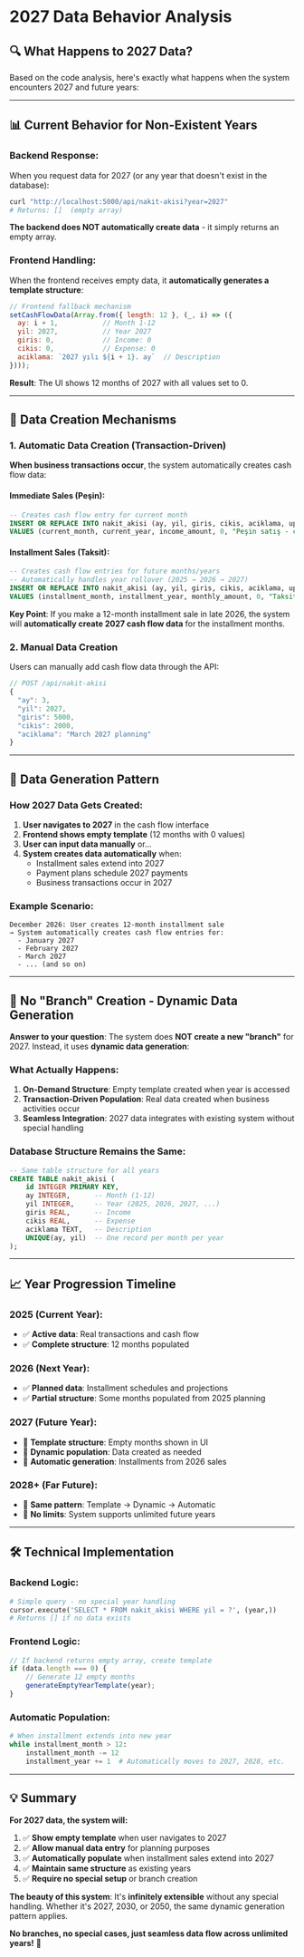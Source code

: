 # 2027 Data Behavior Analysis

## 🔍 **What Happens to 2027 Data?**

Based on the code analysis, here's exactly what happens when the system encounters 2027 and future years:

---

## 📊 **Current Behavior for Non-Existent Years**

### **Backend Response:**
When you request data for 2027 (or any year that doesn't exist in the database):

```bash
curl "http://localhost:5000/api/nakit-akisi?year=2027"
# Returns: []  (empty array)
```

**The backend does NOT automatically create data** - it simply returns an empty array.

### **Frontend Handling:**
When the frontend receives empty data, it **automatically generates a template structure**:

```javascript
// Frontend fallback mechanism
setCashFlowData(Array.from({ length: 12 }, (_, i) => ({
  ay: i + 1,           // Month 1-12
  yil: 2027,           // Year 2027
  giris: 0,            // Income: 0
  cikis: 0,            // Expense: 0
  aciklama: `2027 yılı ${i + 1}. ay`  // Description
})));
```

**Result**: The UI shows 12 months of 2027 with all values set to 0.

---

## 🚀 **Data Creation Mechanisms**

### **1. Automatic Data Creation (Transaction-Driven)**

**When business transactions occur**, the system automatically creates cash flow data:

#### **Immediate Sales (Peşin):**
```sql
-- Creates cash flow entry for current month
INSERT OR REPLACE INTO nakit_akisi (ay, yil, giris, cikis, aciklama, updated_at)
VALUES (current_month, current_year, income_amount, 0, "Peşin satış - customer")
```

#### **Installment Sales (Taksit):**
```sql
-- Creates cash flow entries for future months/years
-- Automatically handles year rollover (2025 → 2026 → 2027)
INSERT OR REPLACE INTO nakit_akisi (ay, yil, giris, cikis, aciklama, updated_at)
VALUES (installment_month, installment_year, monthly_amount, 0, "Taksit 1/12 - customer")
```

**Key Point**: If you make a 12-month installment sale in late 2026, the system will **automatically create 2027 cash flow data** for the installment months.

### **2. Manual Data Creation**

Users can manually add cash flow data through the API:

```javascript
// POST /api/nakit-akisi
{
  "ay": 3,
  "yil": 2027,
  "giris": 5000,
  "cikis": 2000,
  "aciklama": "March 2027 planning"
}
```

---

## 🔄 **Data Generation Pattern**

### **How 2027 Data Gets Created:**

1. **User navigates to 2027** in the cash flow interface
2. **Frontend shows empty template** (12 months with 0 values)
3. **User can input data manually** or...
4. **System creates data automatically** when:
   - Installment sales extend into 2027
   - Payment plans schedule 2027 payments
   - Business transactions occur in 2027

### **Example Scenario:**
```
December 2026: User creates 12-month installment sale
→ System automatically creates cash flow entries for:
  - January 2027
  - February 2027
  - March 2027
  - ... (and so on)
```

---

## 🎯 **No "Branch" Creation - Dynamic Data Generation**

**Answer to your question**: The system does **NOT create a new "branch"** for 2027. Instead, it uses **dynamic data generation**:

### **What Actually Happens:**

1. **On-Demand Structure**: Empty template created when year is accessed
2. **Transaction-Driven Population**: Real data created when business activities occur
3. **Seamless Integration**: 2027 data integrates with existing system without special handling

### **Database Structure Remains the Same:**
```sql
-- Same table structure for all years
CREATE TABLE nakit_akisi (
    id INTEGER PRIMARY KEY,
    ay INTEGER,      -- Month (1-12)
    yil INTEGER,     -- Year (2025, 2026, 2027, ...)
    giris REAL,      -- Income
    cikis REAL,      -- Expense
    aciklama TEXT,   -- Description
    UNIQUE(ay, yil)  -- One record per month per year
);
```

---

## 📈 **Year Progression Timeline**

### **2025 (Current Year):**
- ✅ **Active data**: Real transactions and cash flow
- ✅ **Complete structure**: 12 months populated

### **2026 (Next Year):**
- ✅ **Planned data**: Installment schedules and projections
- ✅ **Partial structure**: Some months populated from 2025 planning

### **2027 (Future Year):**
- 🔄 **Template structure**: Empty months shown in UI
- 🔄 **Dynamic population**: Data created as needed
- 🔄 **Automatic generation**: Installments from 2026 sales

### **2028+ (Far Future):**
- 🔄 **Same pattern**: Template → Dynamic → Automatic
- 🔄 **No limits**: System supports unlimited future years

---

## 🛠️ **Technical Implementation**

### **Backend Logic:**
```python
# Simple query - no special year handling
cursor.execute('SELECT * FROM nakit_akisi WHERE yil = ?', (year,))
# Returns [] if no data exists
```

### **Frontend Logic:**
```javascript
// If backend returns empty array, create template
if (data.length === 0) {
    // Generate 12 empty months
    generateEmptyYearTemplate(year);
}
```

### **Automatic Population:**
```python
# When installment extends into new year
while installment_month > 12:
    installment_month -= 12
    installment_year += 1  # Automatically moves to 2027, 2028, etc.
```

---

## 💡 **Summary**

**For 2027 data, the system will:**

1. ✅ **Show empty template** when user navigates to 2027
2. ✅ **Allow manual data entry** for planning purposes
3. ✅ **Automatically populate** when installment sales extend into 2027
4. ✅ **Maintain same structure** as existing years
5. ✅ **Require no special setup** or branch creation

**The beauty of this system**: It's **infinitely extensible** without any special handling. Whether it's 2027, 2030, or 2050, the same dynamic generation pattern applies.

**No branches, no special cases, just seamless data flow across unlimited years!** 🚀 